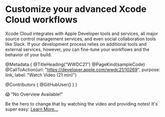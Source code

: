 # Customize your advanced Xcode Cloud workflows

Xcode Cloud integrates with Apple Developer tools and services, all major source control management services, and even social collaboration tools like Slack. If your development process relies on additional tools and external services, however, you can fine-tune your workflows and the behavior of your build.

@Metadata {
   @TitleHeading("WWDC21")
   @PageKind(sampleCode)
   @CallToAction(url: "https://developer.apple.com/wwdc21/10269", purpose: link, label: "Watch Video (21 min)")

   @Contributors {
      @GitHubUser(<replace this with your GitHub handle>)
   }
}

😱 "No Overview Available!"

Be the hero to change that by watching the video and providing notes! It's super easy:
 [Learn More…](https://wwdcnotes.com/documentation/wwdcnotes/contributing)
